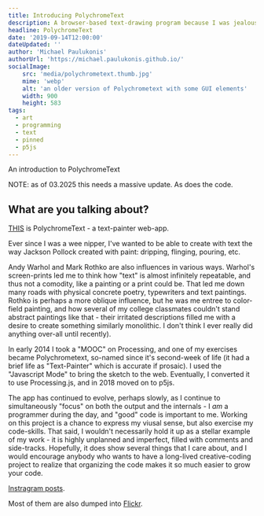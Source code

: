 ```yaml
---
title: Introducing PolychromeText
description: A browser-based text-drawing program because I was jealous of Jackson Pollock and Mark Rothko
headline: PolychromeText
date: '2019-09-14T12:00:00'
dateUpdated: ''
author: 'Michael Paulukonis'
authorUrl: 'https://michael.paulukonis.github.io/'
socialImage:
    src: 'media/polychrometext.thumb.jpg'
    mime: 'webp'
    alt: 'an older version of Polychrometext with some GUI elements'
    width: 900
    height: 583
tags: 
  - art
  - programming
  - text
  - pinned
  - p5js
---
```


An introduction to PolychromeText

NOTE: as of 03.2025 this needs a massive update. As does the code.


## What are you talking about?

[THIS](https://michaelpaulukonis.github.io/polychrome.p5/) is PolychromeText - a text-painter web-app.

Ever since I was a wee nipper, I've wanted to be able to create with text the way Jackson Pollock created with paint: 
dripping, flinging, pouring, etc.

Andy Warhol and Mark Rothko are also influences in various ways. Warhol's screen-prints led me to think how "text" is almost infinitely repeatable, and thus not a comodity, like a painting or a print could be. That led me down many roads with physical concrete poetry, typewriters and text paintings. Rothko is perhaps a more oblique influence, but he was me entree to color-field painting, and how several of my college classmates couldn't stand abstract paintings like that - their irritated descriptions filled me with a desire to create something similarly monolithic. I don't think I ever really did anything over-all until recently).

In early 2014 I took a "MOOC" on Processing, and one of my exercises became Polychrometext, so-named since it's second-week of life (it had a brief life as "Text-Painter" which is accurate if prosaic). I used the "Javascript Mode" to bring the sketch to the web. Eventually, I converted it to use Processing.js, and in 2018 moved on to p5js.

The app has continued to evolve, perhaps slowly, as I continue to simultaneously "focus" on both the output and the internals - I _am_ a programmer during the day, and "good" code is important to me. Working on this project is a chance to express my viusal sense, but also exercise my code-skills. That said, I wouldn't necessarily hold it up as a stellar example of my work - it is highly unplanned and imperfect, filled with comments and side-tracks. Hopefully, it does show several things that I care about, and I would encourage anybody who wants to have a long-lived creative-coding project to realize that organizing the code makes it so much easier to grow your code.

[Instragram posts](https://www.instagram.com/explore/tags/polychrometext/).

Most of them are also dumped into [Flickr](https://www.flickr.com/photos/othermichael/albums/72157641585339145).
